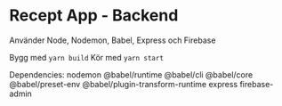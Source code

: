 # Recept App - Backend
Använder Node, Nodemon, Babel, Express och Firebase

Bygg med `yarn build`
Kör med `yarn start`

Dependencies:
nodemon
@babel/runtime
@babel/cli
@babel/core
@babel/preset-env
@babel/plugin-transform-runtime
express
firebase-admin
